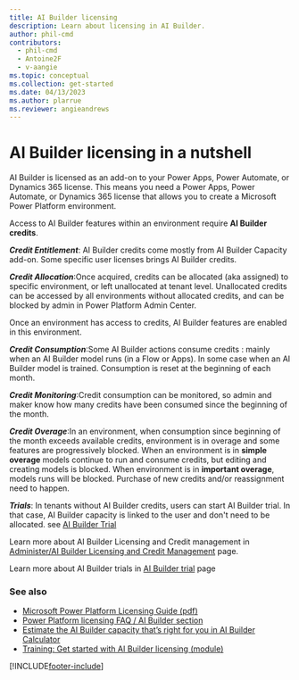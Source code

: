 ```yaml
---
title: AI Builder licensing
description: Learn about licensing in AI Builder.
author: phil-cmd
contributors:
  - phil-cmd
  - Antoine2F
  - v-aangie
ms.topic: conceptual
ms.collection: get-started
ms.date: 04/13/2023
ms.author: plarrue
ms.reviewer: angieandrews
---
```


# AI Builder licensing in a nutshell

AI Builder is licensed as an add-on to your Power Apps, Power Automate, or Dynamics 365 license. This means you need a Power Apps, Power Automate, or Dynamics 365 license that allows you to create a Microsoft Power Platform environment.

Access to AI Builder features within an environment require **AI Builder credits**.

***Credit Entitlement***:  AI Builder credits come mostly from AI Builder Capacity add-on. Some specific user licenses brings AI Builder credits.

***Credit Allocation***:Once acquired, credits can be allocated (aka assigned) to specific environment, or left unallocated at tenant level. Unallocated credits can be accessed by all environments without allocated credits, and can be blocked by admin in Power Platform Admin Center.

Once an environment has access to credits, AI Builder features are enabled in this environment.

***Credit Consumption***:Some AI Builder actions consume credits : mainly when an AI Builder model runs (in a Flow or Apps). In some case when an AI Builder model is trained. Consumption is reset at the beginning of each month.

***Credit Monitoring***:Credit consumption can be monitored, so admin and maker know how many credits have been consumed since the beginning of the month. 

***Credit Overage***:In an environment, when consumption since beginning of the month exceeds available credits, environment is in overage and some features are progressively blocked. When an environment is in **simple overage** models continue to run and consume credits, but editing and creating models is blocked. When environment is in **important overage**, models runs will be blocked. Purchase of new credits and/or reassignment need to happen. 

***Trials***: In tenants without AI Builder credits, users can start AI Builder trial. In that case, AI Builder capacity is linked to the user and don't need to be allocated. see [AI Builder Trial](/#AI-Builder-Trial)


Learn more about AI Builder Licensing and Credit management  in  [Administer/AI Builder Licensing and Credit Management](credit-management.md) page. 


Learn more about AI Builder trials in [AI Builder trial](ai-builder-trials.md) page

### See also

- [Microsoft Power Platform Licensing Guide (pdf)](https://go.microsoft.com/fwlink/?LinkId=2085130)
- [Power Platform licensing FAQ / AI Builder section](/power-platform/admin/powerapps-flow-licensing-faq.md#ai-builder)
- [Estimate the AI Builder capacity that’s right for you in AI Builder Calculator](https://powerapps.microsoft.com/ai-builder-calculator/)
- [Training: Get started with AI Builder licensing (module)](/training/modules/get-started-with-ai-builder-licensing/)


[!INCLUDE[footer-include](includes/footer-banner.md)]
